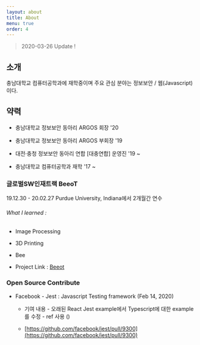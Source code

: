 ```yaml
---
layout: about
title: About
menu: true
order: 4
---
```


> 2020-03-26 Update !



## 소개

충남대학교 컴퓨터공학과에 재학중이며 주요 관심 분야는 정보보안 / 웹(Javascript) 이다.



## 약력

- 충남대학교 정보보안 동아리 ARGOS 회장 '20

- 충남대학교 정보보안 동아리 ARGOS 부회장 '19

- 대전·충청 정보보안 동아리 연합 [대충연합] 운영진 '19 ~

- 충남대학교 컴퓨터공학과 재학 '17 ~



### 글로벌SW인재트랙 BeeoT

19.12.30 - 20.02.27 Purdue University, Indiana에서 2개월간 연수

###### What I learned :

- Image Processing
- 3D Printing
- Bee

- Project Link : [Beeot](https://beeot.github.io)



### Open Source Contribute

- Facebook - Jest : Javascript Testing framework (Feb 14, 2020)
  - 기여 내용 - 오래된 React Jest example에서 Typescript에 대한 example를 수정 - ref 사용 ()

  - [https://github.com/facebook/jest/pull/9300](https://github.com/facebook/jest/pull/9300)